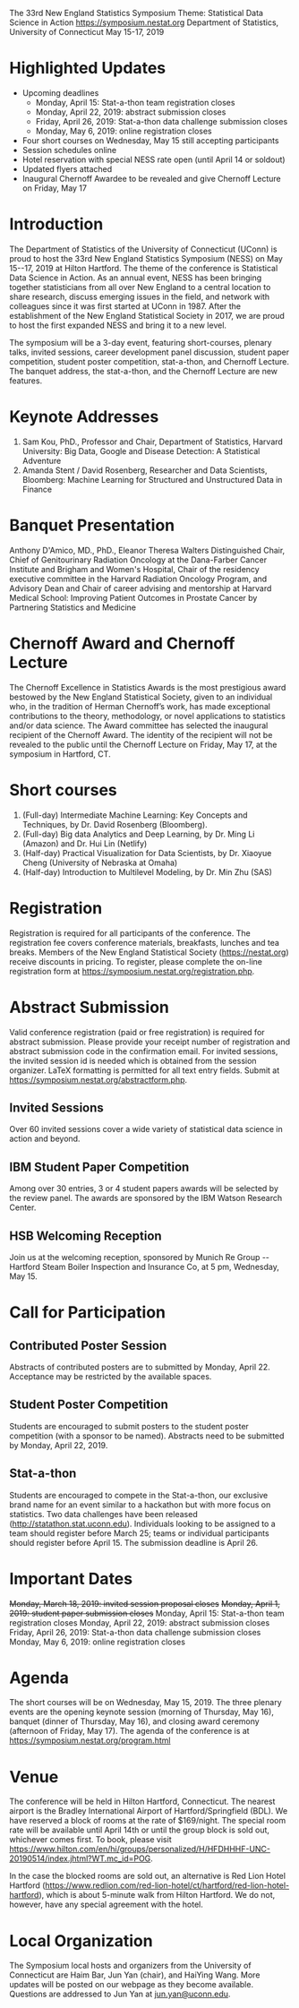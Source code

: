 The 33rd New England Statistics Symposium
Theme: Statistical Data Science in Action
https://symposium.nestat.org
Department of Statistics, University of Connecticut
May 15-17, 2019

# Highlighted Updates

+ Upcoming deadlines
    - Monday, April 15: Stat-a-thon team registration closes
    - Monday, April 22, 2019: abstract submission closes
    - Friday, April 26, 2019: Stat-a-thon data challenge submission closes
    - Monday, May 6, 2019: online registration closes
+ Four short courses on Wednesday, May 15 still accepting participants
+ Session schedules online
+ Hotel reservation with special NESS rate open (until April 14 or soldout)
+ Updated flyers attached
+ Inaugural Chernoff Awardee to be revealed and give Chernoff Lecture on Friday, May 17

# Introduction
The Department of Statistics of the University of Connecticut (UConn) is proud to host the 33rd New England Statistics Symposium (NESS) on May 15--17, 2019 at Hilton Hartford. The theme of the conference is Statistical Data Science in Action. As an annual event, NESS has been bringing together statisticians from all over New England to a central location to share research, discuss emerging issues in the field, and network with colleagues since it was first started at UConn in 1987. After the establishment of the New England Statistical Society in 2017, we are proud to host the first expanded NESS and bring it to a new level.

The symposium will be a 3-day event, featuring short-courses, plenary talks, invited sessions, career development panel discussion, student paper competition, student poster competition, stat-a-thon, and Chernoff Lecture.  The banquet address, the stat-a-thon, and the Chernoff Lecture are new features.

# Keynote Addresses
1. Sam Kou, PhD., Professor and Chair, Department of Statistics, Harvard University: Big Data, Google and Disease Detection: A Statistical Adventure
2. Amanda Stent / David Rosenberg, Researcher and Data Scientists, Bloomberg: Machine Learning for Structured and Unstructured Data in Finance

# Banquet Presentation
Anthony D'Amico, MD., PhD., Eleanor Theresa Walters Distinguished Chair, Chief of Genitourinary Radiation Oncology at the Dana-Farber Cancer Institute and Brigham and Women's Hospital, Chair of the residency executive committee in the Harvard Radiation Oncology Program, and Advisory Dean and Chair of career advising and mentorship at Harvard Medical School: Improving Patient Outcomes in Prostate Cancer by Partnering Statistics and Medicine

# Chernoff Award and Chernoff Lecture
The Chernoff Excellence in Statistics Awards is the most prestigious award bestowed by the New England Statistical Society, given to an individual who, in the tradition of Herman Chernoff’s work, has made exceptional contributions to the theory, methodology, or novel applications to statistics and/or data science. The Award committee has selected the inaugural recipient of the Chernoff Award. The identity of the recipient will not be revealed to the public until the Chernoff Lecture on Friday, May 17, at the symposium in Hartford, CT.

# Short courses
1. (Full-day) Intermediate Machine Learning: Key Concepts and Techniques, by Dr. David Rosenberg (Bloomberg).
2. (Full-day) Big data Analytics and Deep Learning, by Dr. Ming Li (Amazon) and Dr. Hui Lin (Netlify)
3. (Half-day) Practical Visualization for Data Scientists, by Dr. Xiaoyue Cheng (University of Nebraska at Omaha)
4. (Half-day) Introduction to Multilevel Modeling, by Dr. Min Zhu (SAS)

# Registration
Registration is required for all participants of the conference. The registration fee covers conference materials, breakfasts, lunches and tea breaks. Members of the New England Statistical Society (https://nestat.org) receive discounts in pricing. To register, please complete the on-line registration form at https://symposium.nestat.org/registration.php.

# Abstract Submission
Valid conference registration (paid or free registration) is required for abstract submission. Please provide your receipt number of registration and abstract submission code in the confirmation email. For invited sessions, the invited session id is needed which is obtained from the session organizer. LaTeX formatting is permitted for all text entry fields. Submit at https://symposium.nestat.org/abstractform.php.

## Invited Sessions
Over 60 invited sessions cover a wide variety of statistical data science in action and beyond.

## IBM Student Paper Competition
Among over 30 entries, 3 or 4 student papers awards will be selected by the review panel. The awards are sponsored by the IBM Watson Research Center.

## HSB Welcoming Reception
Join us at the welcoming reception, sponsored by Munich Re Group -- Hartford Steam Boiler Inspection and Insurance Co, at 5 pm, Wednesday, May 15.

# Call for Participation

## Contributed Poster Session
Abstracts of contributed posters are to submitted by Monday, April 22. Acceptance may be restricted by the available spaces.

## Student Poster Competition
Students are encouraged to submit posters to the student poster competition (with a sponsor to be named). Abstracts need to be submitted by Monday, April 22, 2019.

## Stat-a-thon
Students are encouraged to compete in the Stat-a-thon, our exclusive brand name for an event similar to a hackathon but with more focus on statistics. Two data challenges have been released (http://statathon.stat.uconn.edu). Individuals looking to be assigned to a team should register before March 25; teams or individual participants should register before April 15. The submission deadline is April 26.

# Important Dates
~~Monday, March 18, 2019: invited session proposal closes~~
~~Monday, April 1, 2019: student paper submission closes~~
Monday, April 15: Stat-a-thon team registration closes
Monday, April 22, 2019: abstract submission closes
Friday, April 26, 2019: Stat-a-thon data challenge submission closes
Monday, May 6, 2019: online registration closes

# Agenda
The short courses will be on Wednesday, May 15, 2019. The three plenary events are the opening keynote session (morning of Thursday, May 16), banquet (dinner of Thursday, May 16), and closing award ceremony (afternoon of Friday, May 17). The agenda of the conference is at https://symposium.nestat.org/program.html

# Venue
The conference will be held in Hilton Hartford, Connecticut. The nearest airport is the Bradley International Airport of Hartford/Springfield (BDL). We have reserved a block of rooms at the rate of $169/night. The special room rate will be available until April 14th or until the group block is sold out, whichever comes first. To book, please visit https://www.hilton.com/en/hi/groups/personalized/H/HFDHHHF-UNC-20190514/index.jhtml?WT.mc_id=POG.

In the case the blocked rooms are sold out, an alternative is Red Lion Hotel Hartford (https://www.redlion.com/red-lion-hotel/ct/hartford/red-lion-hotel-hartford), which is about 5-minute walk from Hilton Hartford. We do not, however, have any special agreement with the hotel.

# Local Organization
The Symposium local hosts and organizers from the University of Connecticut are Haim Bar, Jun Yan (chair), and HaiYing Wang. More updates will be posted on our webpage as they become available. Questions are addressed to Jun Yan at jun.yan@uconn.edu.
